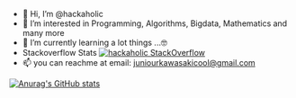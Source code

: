 - 👋 Hi, I’m @hackaholic
- 👀 I’m interested in Programming, Algorithms, Bigdata, Mathematics and many more
- 🌱 I’m currently learning a lot things ...🤓
- Stackoverflow Stats [![hackaholic StackOverflow](https://stackoverflow-badge.vercel.app/?userID=2294755)](https://stackoverflow.com/users/2294755/hackaholic)
- 📫 you can reachme at email: juniourkawasakicool@gmail.com 

[![Anurag's GitHub stats](https://github-readme-stats.vercel.app/api?username=hackaholic&include_all_commits=true&count_private=true)](https://github.com/hackaholic/github-readme-stats)

<!---
hackaholic/hackaholic is a ✨ special ✨ repository because its `README.md` (this file) appears on your GitHub profile.
You can click the Preview link to take a look at your changes.
--->
